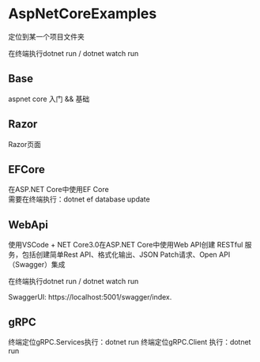 # AspNetCoreExamples

定位到某一个项目文件夹

在终端执行dotnet run / dotnet watch run 

## Base

aspnet core 入门 && 基础

## Razor

Razor页面

## EFCore

在ASP.NET Core中使用EF Core  
需要在终端执行：dotnet ef database update

## WebApi

使用VSCode + NET Core3.0在ASP.NET Core中使用Web API创建 RESTful 服务，包括创建简单Rest API、格式化输出、JSON Patch请求、Open API（Swagger）集成

在终端执行dotnet run / dotnet watch run

SwaggerUI: https://localhost:5001/swagger/index.

## gRPC

终端定位gRPC.Services执行：dotnet run
终端定位gRPC.Client 执行：dotnet run